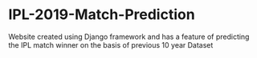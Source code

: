 # IPL-2019-Match-Prediction
Website created using Django framework and has a feature of predicting the IPL match winner on the basis of previous 10 year Dataset
